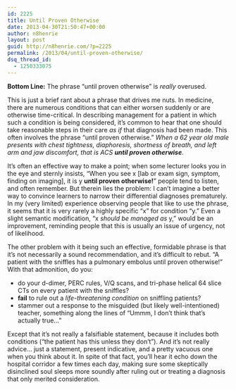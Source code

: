 ```yaml
---
id: 2225
title: Until Proven Otherwise
date: 2013-04-30T21:50:47+00:00
author: n8henrie
layout: post
guid: http://n8henrie.com/?p=2225
permalink: /2013/04/until-proven-otherwise/
dsq_thread_id:
  - 1250333075
---
```

**Bottom Line:** The phrase &#8220;until proven otherwise&#8221; is _really_ overused. <!--more-->

This is just a brief rant about a phrase that drives me nuts. In medicine, there are numerous conditions that can either worsen suddenly or are otherwise time-critical. In describing management for a patient in which such a condition is being considered, it&#8217;s common to hear that one should take reasonable steps in their care _as if_ that diagnosis had been made. This often involves the phrase &#8220;until proven otherwise.&#8221; _When a 62 year old male presents with chest tightness, diaphoresis, shortness of breath, and left arm and jaw discomfort, that is ACS **until proven otherwise**_. 

It&#8217;s often an effective way to make a point; when some lecturer looks you in the eye and sternly insists, &#8220;When you see x [lab or exam sign, symptom, finding on imaging], it is y **until proven otherwise!**&#8221; people tend to listen, and often remember. But therein lies the problem: I can&#8217;t imagine a better way to convince learners to narrow their differential diagnoses prematurely. In my (very limited) experience observing people that like to use the phrase, it seems that it is very rarely a highly specific &#8220;x&#8221; for condition &#8220;y.&#8221; Even a slight semantic modification, &#8220;x _should be managed as_ y,&#8221; would be an improvement, reminding people that this is usually an issue of urgency, not of likelihood.

The other problem with it being such an effective, formidable phrase is that it&#8217;s not necessarily a sound recommendation, and it&#8217;s difficult to rebut. &#8220;A patient with the sniffles has a pulmonary embolus until proven otherwise!&#8221; With that admonition, do you:

  * do your d-dimer, PERC rules, V/Q scans, and tri-phase helical 64 slice CTs on every patient with the sniffles?
  * **fail** to rule out a _life-threatening condition_ on sniffling patients?
  * stammer out a response to the misguided (but likely well-intentioned) teacher, something along the lines of &#8220;Ummm, I don&#8217;t think that&#8217;s actually true&#8230;&#8221;

Except that it&#8217;s not really a falsifiable statement, because it includes both conditions (&#8220;the patient has this unless they don&#8217;t&#8221;). And it&#8217;s not really advice&#8230; just a statement, present indicative, and a pretty vacuous one when you think about it. In spite of that fact, you&#8217;ll hear it echo down the hospital corridor a few times each day, making sure some skeptically disinclined soul sleeps more soundly after ruling out or treating a diagnosis that only merited consideration.